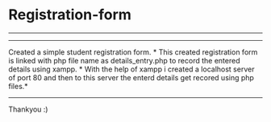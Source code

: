 # Registration-form 
____________________                                                                                       

***************************************************************************************************************************************
Created a simple student registration form.                                                                                           *
This created registration form is linked with php file name as details_entry.php to record the entered details using xampp.           *
With the help of xampp i created a localhost server of port 80 and then to this server the enterd details get recored using php files.*
***************************************************************************************************************************************



Thankyou :)
